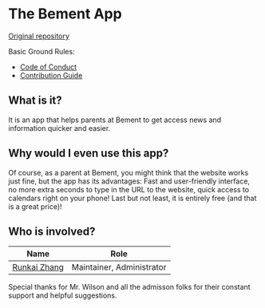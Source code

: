 # The Bement App
[Original repository](https://github.com/1105420698/Bement-App)

Basic Ground Rules:
- [Code of Conduct](CODE_OF_CONDUCT.md)
- [Contribution Guide](CONTRIBUTING.md)

## What is it?
It is an app that helps parents at Bement to get access news and information quicker and easier. 

## Why would I even use this app?
Of course, as a parent at Bement, you might think that the website works just fine, but the app has its advantages: Fast and user-friendly interface, no more extra seconds to type in the URL to the website, quick access to calendars right on your phone! Last but not least, it is entirely free (and that is a great price)!

## Who is involved?
|                      Name                     |            Role           |
| --------------------------------------------- | ------------------------- |
| [Runkai Zhang](https://github.com/1105420698) | Maintainer, Administrator |

Special thanks for Mr. Wilson and all the admisson folks for their constant support and helpful suggestions.
